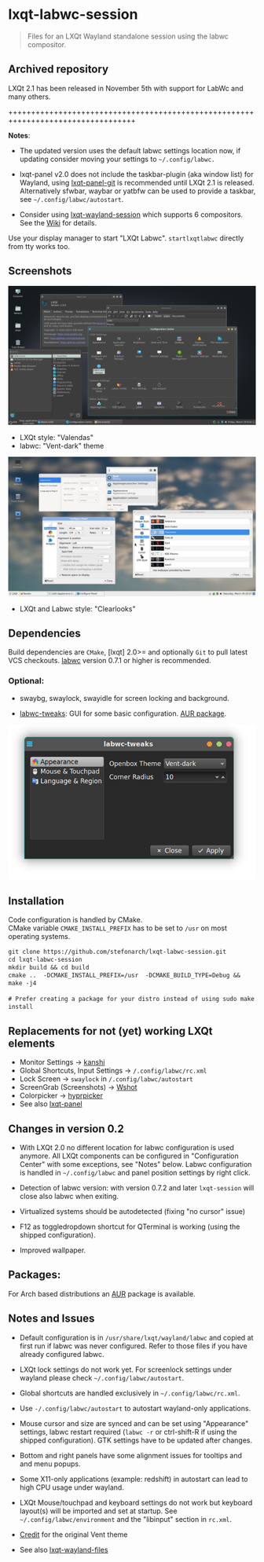 # lxqt-labwc-session

>Files for an LXQt Wayland standalone session using the labwc compositor.

## Archived repository

LXQt 2.1 has been released in November 5th with support for LabWc and many others.

++++++++++++++++++++++++++++++++++++++++++++++++++++++++++++++++++++++++++++++++++

**Notes**:

* The updated version uses the default labwc settings location now, if updating consider moving your settings to `~/.config/labwc.`

* lxqt-panel v2.0 does not include the taskbar-plugin (aka window list) for Wayland, using [lxqt-panel-git](https://aur.archlinux.org/packages/lxqt-panel-git) is recommended until LXQt 2.1 is released. Alternatively sfwbar, waybar or yatbfw can be used to provide a taskbar, see `~/.config/labwc/autostart`.

* Consider using [lxqt-wayland-session](https://github.com/lxqt/lxqt-wayland-session/) which supports 6 compositors. See
 the [Wiki](https://github.com/lxqt/lxqt/wiki/ConfigWaylandSettings) for details.

Use your display manager to start "LXQt Labwc".
`startlxqtlabwc` directly from tty works too.


## Screenshots

![LXQt-labwc dark](labwc-dark.png)

* LXQt style: "Valendas"
* labwc: "Vent-dark" theme


![LXQt-labwc dark](Labwc.png)

* LXQt and Labwc style: "Clearlooks"

## Dependencies

Build dependencies are `CMake`, [lxqt] 2.0>= and optionally
`Git` to pull latest VCS checkouts. [labwc] version 0.7.1 or higher is recommended.

### Optional:

* swaybg, swaylock, swayidle for screen locking and background.

* [labwc-tweaks](https://github.com/labwc/labwc-tweaks): GUI for some basic configuration.
[AUR package](https://aur.archlinux.org/packages/labwc-tweaks-git).

![labwc-tweaks](labwc-tweaks.png)

## Installation

Code configuration is handled by CMake.<br>
CMake variable `CMAKE_INSTALL_PREFIX` has to be set to `/usr` on most operating systems.

```
git clone https://github.com/stefonarch/lxqt-labwc-session.git
cd lxqt-labwc-session
mkdir build && cd build
cmake ..  -DCMAKE_INSTALL_PREFIX=/usr  -DCMAKE_BUILD_TYPE=Debug && make -j4

# Prefer creating a package for your distro instead of using sudo make install

```
## Replacements for not (yet) working LXQt elements

* Monitor Settings → [kanshi]
* Global Shortcuts, Input Settings → `/.config/labwc/rc.xml`
* Lock Screen → `swaylock` in `/.config/labwc/autostart`
* ScreenGrab (Screenshots) → [Wshot]
* Colorpicker → [hyprpicker]
* See also [lxqt-panel]

## Changes in version 0.2

* With LXQt 2.0 no different location for labwc configuration is used anymore.
All LXQt components can be configured in "Configuration Center" with some exceptions,
see "Notes" below. Labwc configuration is handled in `~/.config/labwc` and panel position settings by
right click.

* Detection of labwc version: with version 0.7.2 and later `lxqt-session` will close also labwc when exiting.

* Virtualized systems should be autodetected (fixing "no cursor" issue)

* F12 as toggledropdown shortcut for QTerminal is working (using the shipped configuration).

* Improved wallpaper.

## Packages:

For Arch based distributions an [AUR] package is available.

## Notes and Issues

* Default configuration is in `/usr/share/lxqt/wayland/labwc` and copied at first run
if labwc was never configured. Refer to those files if you have already configured labwc.

* LXQt lock settings do not work yet. For screenlock settings under wayland
 please check `~/.config/labwc/autostart`.

* Global shortcuts are handled exclusively in `~/.config/labwc/rc.xml`.

* Use `-/.config/labwc/autostart` to autostart wayland-only applications.

* Mouse cursor and size are synced and can be set using "Appearance" settings,
labwc restart required (`labwc -r` or ctrl-shift-R if  using the shipped configuration).
GTK settings have to be updated after changes.

* Bottom and right panels have some alignment issues for tooltips and and menu popups.

* Some X11-only applications (example: redshift) in autostart
can lead to high CPU usage under wayland.

* LXQt Mouse/touchpad and keyboard settings do not work but keyboard layout(s)
  will be imported and set at startup. See `~/.config/labwc/environment` and the
 "libinput" section in `rc.xml`.

* [Credit] for the original Vent theme

* See also [lxqt-wayland-files]


[AUR]:                    https://aur.archlinux.org/packages/lxqt-labwc-session-git
[labwc]:                  https://github.com/labwc/labwc/
[lxqt-session]:           https://github.com/lxqt/lxqt/
[sfwbar]:                 https://github.com/LBCrion/sfwbar
[yatbfw]:                 https://github.com/selairi/yatbfw/
[waybar]:                 https://github.com/Alexays/Waybar/
[Credit]:                 https://github.com/addy-dclxvi/openbox-theme-collections
[kanshi]:                 https://sr.ht/~emersion/kanshi/
[Wshot]:                  https://github.com/qtilities/wshot
[hyprpicker]:             https://github.com/hyprwm/hyprpicker
[lxqt-wayland-files]:     https://github.com/stefonarch/LXQt-Wayland-files/
[lxqt-panel]:             https://github.com/stefonarch/LXQt-Wayland-files/blob/main/lxqt-panel.md
